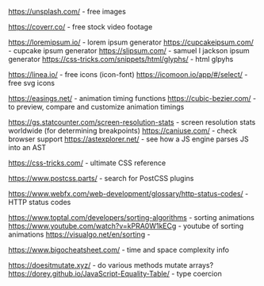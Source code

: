 <!-- IMAGES -->
https://unsplash.com/ - free images

<!-- VIDEO -->
https://coverr.co/ - free stock video footage

<!-- TEXT -->
https://loremipsum.io/ - lorem ipsum generator
https://cupcakeipsum.com/ - cupcake ipsum generator
https://slipsum.com/ - samuel l jackson ipsum generator
https://css-tricks.com/snippets/html/glyphs/ - html glpyhs

<!-- ICONS / SVG -->
https://linea.io/ - free icons (icon-font)
https://icomoon.io/app/#/select/ - free svg icons

<!-- ANIMATIONS -->
https://easings.net/ - animation timing functions
https://cubic-bezier.com/ - to preview, compare and customize animation timings

<!-- BROWSER INFO -->
https://gs.statcounter.com/screen-resolution-stats - screen resolution stats worldwide (for determining breakpoints)
https://caniuse.com/ - check browser support
https://astexplorer.net/ - see how a JS engine parses JS into an AST

<!-- CSS -->
https://css-tricks.com/ - ultimate CSS reference

<!-- POST-CSS -->
https://www.postcss.parts/ - search for PostCSS plugins

<!-- HTML -->
https://www.webfx.com/web-development/glossary/http-status-codes/ - HTTP status codes

<!-- SORTING ALGO INFO -->
https://www.toptal.com/developers/sorting-algorithms - sorting animations
https://www.youtube.com/watch?v=kPRA0W1kECg - youtube of sorting animations
https://visualgo.net/en/sorting - 

<!-- BIG O -->
https://www.bigocheatsheet.com/ - time and space complexity info

<!-- JAVASCRIPT -->
https://doesitmutate.xyz/ - do various methods mutate arrays?
https://dorey.github.io/JavaScript-Equality-Table/ - type coercion